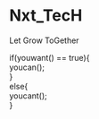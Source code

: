 # Nxt_TecH
Let Grow ToGether 

if(youwant() == true){ <br>
  youcan();<br>
}<br>
else{<br>
  youcant();<br>
}
